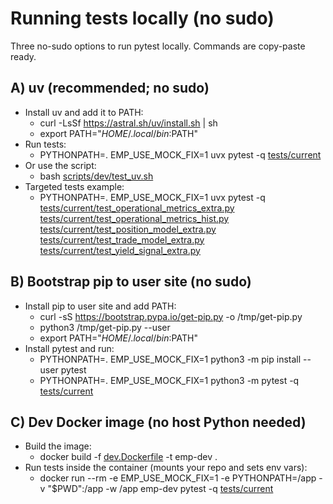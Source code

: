 # Running tests locally (no sudo)

Three no-sudo options to run pytest locally. Commands are copy-paste ready.

## A) uv (recommended; no sudo)
- Install uv and add it to PATH:
  - curl -LsSf https://astral.sh/uv/install.sh | sh
  - export PATH="$HOME/.local/bin:$PATH"
- Run tests:
  - PYTHONPATH=. EMP_USE_MOCK_FIX=1 uvx pytest -q [tests/current](tests/current)
- Or use the script:
  - bash [scripts/dev/test_uv.sh](scripts/dev/test_uv.sh)
- Targeted tests example:
  - PYTHONPATH=. EMP_USE_MOCK_FIX=1 uvx pytest -q [tests/current/test_operational_metrics_extra.py](tests/current/test_operational_metrics_extra.py) [tests/current/test_operational_metrics_hist.py](tests/current/test_operational_metrics_hist.py) [tests/current/test_position_model_extra.py](tests/current/test_position_model_extra.py) [tests/current/test_trade_model_extra.py](tests/current/test_trade_model_extra.py) [tests/current/test_yield_signal_extra.py](tests/current/test_yield_signal_extra.py)

## B) Bootstrap pip to user site (no sudo)
- Install pip to user site and add PATH:
  - curl -sS https://bootstrap.pypa.io/get-pip.py -o /tmp/get-pip.py
  - python3 /tmp/get-pip.py --user
  - export PATH="$HOME/.local/bin:$PATH"
- Install pytest and run:
  - PYTHONPATH=. EMP_USE_MOCK_FIX=1 python3 -m pip install --user pytest
  - PYTHONPATH=. EMP_USE_MOCK_FIX=1 python3 -m pytest -q [tests/current](tests/current)

## C) Dev Docker image (no host Python needed)
- Build the image:
  - docker build -f [dev.Dockerfile](dev.Dockerfile) -t emp-dev .
- Run tests inside the container (mounts your repo and sets env vars):
  - docker run --rm -e EMP_USE_MOCK_FIX=1 -e PYTHONPATH=/app -v "$PWD":/app -w /app emp-dev pytest -q [tests/current](tests/current)